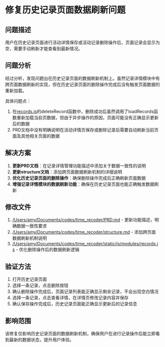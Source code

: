 # 修复历史记录页面数据刷新问题

## 问题描述
用户在历史记录页面进行活动详情保存或活动记录删除操作后，页面记录会显示为空，需要手动刷新才能查看到最新情况。

## 问题分析
经过分析，发现问题出在历史记录页面的数据刷新机制上。虽然记录详情模块中有跨页面数据刷新的实现，但在历史记录页面的删除操作完成后没有触发页面数据的重新加载。

具体问题点：
1. 在[records.js](file:///Users/amy/Documents/codes/time_recoder/static/js/modules/records.js)的deleteRecord函数中，删除成功后虽然调用了loadRecords函数重新加载当前页数据，但由于异步操作的原因，页面可能没有正确显示更新后的数据
2. PRD文档中没有明确说明在活动详情页保存或删除记录后需要自动刷新当前页面及其他相关页面的数据

## 解决方案
1. **更新PRD文档**：在记录详情管理功能描述中添加关于数据一致性的说明
2. **更新structure文档**：添加跨页面数据刷新机制的详细说明
3. **优化历史记录页面的删除操作**：确保删除操作完成后正确刷新页面数据
4. **增强记录详情模块的数据刷新功能**：确保在历史记录页面也能正确触发数据刷新

## 修改文件
1. [/Users/amy/Documents/codes/time_recoder/PRD.md](file:///Users/amy/Documents/codes/time_recoder/PRD.md) - 更新功能描述，明确数据一致性要求
2. [/Users/amy/Documents/codes/time_recoder/structure.md](file:///Users/amy/Documents/codes/time_recoder/structure.md) - 添加跨页面数据刷新机制说明
3. [/Users/amy/Documents/codes/time_recoder/static/js/modules/records.js](file:///Users/amy/Documents/codes/time_recoder/static/js/modules/records.js) - 优化删除操作后的数据刷新逻辑

## 验证方法
1. 打开历史记录页面
2. 选择一条记录，点击删除按钮
3. 确认删除操作完成后，页面记录列表能正确显示剩余记录，不会出现空白情况
4. 选择一条记录，点击查看详情，在详情页修改记录内容并保存
5. 确认保存操作完成后，历史记录页面能正确显示更新后的记录信息

## 影响范围
该修复仅影响历史记录页面的数据刷新机制，确保用户在进行记录操作后能立即看到最新的数据状态，提升用户体验。